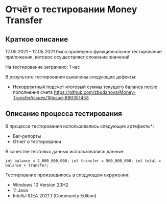 # Отчёт о тестировании Money Transfer

## Краткое описание

12.05.2021 - 12.05.2021 было проведено функциональное тестирование приложения, которое осуществляет cложение значений

На тестирование затрачено: 1 час

В результате тестирования выявлены следующие дефекты:
* Некорректный подсчет итоговый суммы текущего баланса после пополнения счета https://github.com/zbudanova/Money-Transfer/issues/1#issue-890351453 

## Описание процесса тестирования

В процессе тестирования использовались следующие артефакты*:
* Баг-репорты
* Отчет о тестировании


В качестве тестовых данных использовались данные:

`int balance = 2_000_000_000;
int transfer = 500_000_000;
int total = balance + transfer;`


Тестирование производилось в следующем окружении:
* Windows 10 Version 20H2
* 11 Java
* IntelliJ IDEA 2021.1 (Community Edition)
